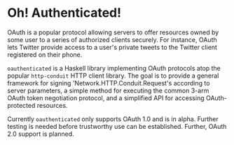 # Oh! Authenticated!

  OAuth is a popular protocol allowing servers to offer resources
  owned by some user to a series of authorized clients securely. For
  instance, OAuth lets Twitter provide access to a user's private
  tweets to the Twitter client registered on their phone.
  
  `oauthenticated` is a Haskell library implementing OAuth protocols
  atop the popular `http-conduit` HTTP client library. The goal is to
  provide a general framework for signing
  'Network.HTTP.Conduit.Request's according to server parameters, a
  simple method for executing the common 3-arm OAuth token negotiation
  protocol, and a simplified API for accessing OAuth-protected
  resources.

  Currently `oauthenticated` only supports OAuth 1.0 and is in
  alpha. Further testing is needed before trustworthy use can be
  established. Further, OAuth 2.0 support is planned.

